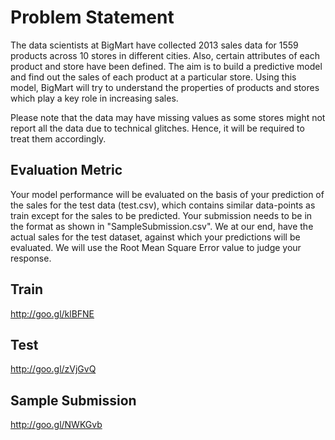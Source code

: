 # Problem Statement


The data scientists at BigMart have collected 2013 sales data for 1559 products across 10 stores in different cities. Also, certain attributes of each product and store have been defined. The aim is to build a predictive model and find out the sales of each product at a particular store.
Using this model, BigMart will try to understand the properties of products and stores which play a key role in increasing sales.
 
Please note that the data may have missing values as some stores might not report all the data due to technical glitches. Hence, it will be required to treat them accordingly.



## Evaluation Metric
Your model performance will be evaluated on the basis of your prediction of the sales for the test data (test.csv), which contains similar data-points as train except for the sales to be predicted. Your submission needs to be in the format as shown in "SampleSubmission.csv".
We at our end, have the actual sales for the test dataset, against which your predictions will be evaluated. We will use the Root Mean Square Error value to judge your response.

## Train
http://goo.gl/klBFNE

## Test
http://goo.gl/zVjGvQ

## Sample Submission
http://goo.gl/NWKGvb